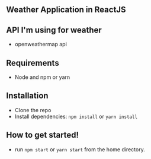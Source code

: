 ## Weather Application in ReactJS


## API I'm using for weather
- openweathermap api

## Requirements

- Node and npm or yarn

## Installation

- Clone the repo
- Install dependencies: `npm install` or `yarn install`

##  How to get started!

 - run `npm start` or `yarn start` from the home directory.

